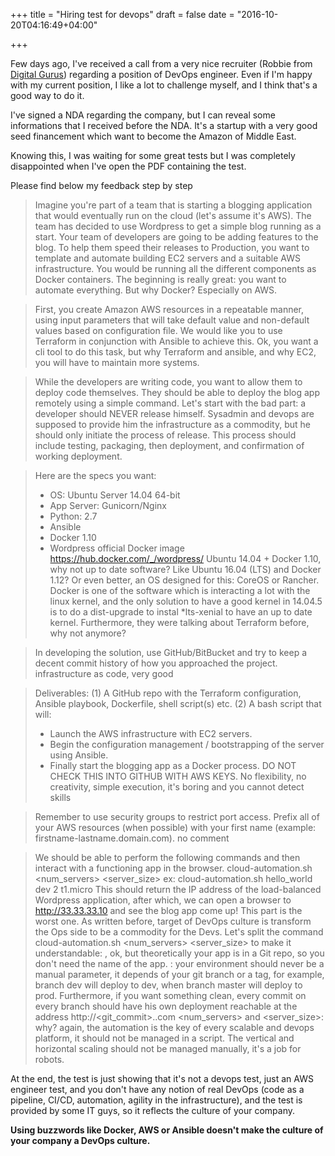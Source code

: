 +++
title = "Hiring test for devops"
draft = false
date = "2016-10-20T04:16:49+04:00"

+++

Few days ago, I've received a call from a very nice recruiter (Robbie from [Digital Gurus](http://www.digitalgurus.co.uk/)) regarding a position of DevOps engineer. Even if I'm happy with my current position, I like a lot to challenge myself, and I think that's a good way to do it.

I've signed a NDA regarding the company, but I can reveal some informations that I received before the NDA. It's a startup with a very good seed financement which want to become the Amazon of Middle East.

Knowing this, I was waiting for some great tests but I was completely disappointed when I've open the PDF containing the test.

Please find below my feedback step by step

>Imagine you're part of a team that is starting a blogging application that would eventually run on the cloud (let's assume it's AWS). The team has decided to use Wordpress to get a simple blog running as a start. Your team of developers are going to be adding features to the blog. To help them speed their releases to Production, you want to template and automate building EC2 servers and a suitable AWS infrastructure. You would be running all the different components as Docker containers.
The beginning is really great: you want to automate everything. But why Docker? Especially on AWS.

>First, you create Amazon AWS resources in a repeatable manner, using input parameters that will take default value and non-default values based on configuration file. We would like you to use Terraform in conjunction with Ansible to achieve this.
Ok, you want a cli tool to do this task, but why Terraform and ansible, and why EC2, you will have to maintain more systems.
 
>While the developers are writing code, you want to allow them to deploy code themselves. They should be able to deploy the blog app remotely using a simple command.
Let's start with the bad part: a developer should NEVER release himself. Sysadmin and devops are supposed to provide him the infrastructure as a commodity, but he should only initiate the process of release. This process should include testing, packaging, then deployment, and confirmation of working deployment.

>Here are the specs you want:
>- OS: Ubuntu Server 14.04 64-bit
>- App Server: Gunicorn/Nginx
>- Python: 2.7
>- Ansible
>- Docker 1.10
>- Wordpress official Docker image https://hub.docker.com/_/wordpress/
Ubuntu 14.04 + Docker 1.10, why not up to date software? Like Ubuntu 16.04 (LTS) and Docker 1.12? Or even better, an OS designed for this: CoreOS or Rancher. Docker is one of the software which is interacting a lot with the linux kernel, and the only solution to have a good kernel in 14.04.5 is to do a dist-upgrade to instal *lts-xenial to have an up to date kernel. Furthermore, they were talking about Terraform before, why not anymore? 

>In developing the solution, use GitHub/BitBucket and try to keep a decent commit history of how you approached the project.
infrastructure as code, very good

>Deliverables:
>(1) A GitHub repo with the Terraform configuration, Ansible playbook, Dockerfile, shell script(s) etc.
>(2) A bash script that will:
>- Launch the AWS infrastructure with EC2 servers.
>- Begin the configuration management / bootstrapping of the server using Ansible.
>- Finally start the blogging app as a Docker process.
>DO NOT CHECK THIS INTO GITHUB WITH AWS KEYS.
No flexibility, no creativity, simple execution, it's boring and you cannot detect skills

>Remember to use security groups to restrict port access. Prefix all of your AWS resources (when possible) with your first name (example: firstname-lastname.domain.com). 
no comment

>We should be able to perform the following commands and then interact with a functioning app in the
>browser.
>cloud-automation.sh <app> <environment> <num_servers> <server_size>
>ex: cloud-automation.sh hello_world dev 2 t1.micro
>This should return the IP address of the load-balanced Wordpress application, after which, we can open
>a browser to http://33.33.33.10 and see the blog app come up!
This part is the worst one. As written before, target of DevOps culture is transform the Ops side to be a commodity for the Devs. Let's split the command cloud-automation.sh <app> <environment> <num_servers> <server_size> to make it understandable:
<app>, ok, but theoretically your app is in a Git repo, so you don't need the name of the app.
<environment>: your environment should never be a manual parameter, it depends of your git branch or a tag, for example, branch dev will deploy to dev, when branch master will deploy to prod. Furthermore, if you want something clean, every commit on every branch should have his own deployment reachable at the address http://<git_commit>.<yourapp>.com
<num_servers> and <server_size>: why? again, the automation is the key of every scalable and devops platform, it should not be managed in a script. The vertical and horizontal scaling should not be managed manually, it's a job for robots.

At the end, the test is just showing that it's not a devops test, just an AWS engineer test, and you don't have any notion of real DevOps (code as a pipeline, CI/CD, automation, agility in the infrastructure), and the test is provided by some IT guys, so it reflects the culture of your company.

**Using buzzwords like Docker, AWS or Ansible doesn't make the culture of your company a DevOps culture.**
